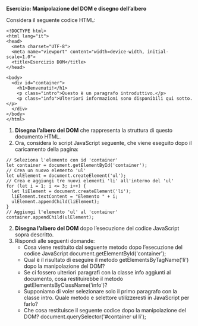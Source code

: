 
**Esercizio: Manipolazione del DOM e disegno dell’albero**

Considera il seguente codice HTML:
```
<!DOCTYPE html>
<html lang="it">
<head>
  <meta charset="UTF-8">
  <meta name="viewport" content="width=device-width, initial-scale=1.0">
  <title>Esercizio DOM</title>
</head>

<body>
  <div id="container">
    <h1>Benvenuti!</h1>
    <p class="intro">Questo è un paragrafo introduttivo.</p>
    <p class="info">Ulteriori informazioni sono disponibili qui sotto.</p>
  </div>
</body>
</html>
```
  

1. **Disegna l’albero del DOM** che rappresenta la struttura di questo documento HTML.
2. Ora, considera lo script JavaScript seguente, che viene eseguito dopo il caricamento della pagina:
```
// Seleziona l'elemento con id 'container'
let container = document.getElementById('container');
// Crea un nuovo elemento 'ul'
let ulElement = document.createElement('ul');
// Crea e aggiungi tre nuovi elementi 'li' all'interno del 'ul'
for (let i = 1; i <= 3; i++) {
  let liElement = document.createElement('li');
  liElement.textContent = "Elemento " + i;
  ulElement.appendChild(liElement);
}
// Aggiungi l'elemento 'ul' al 'container'
container.appendChild(ulElement);
```

2. **Disegna l’albero del DOM** dopo l’esecuzione del codice JavaScript sopra descritto.
3. Rispondi alle seguenti domande:
	- Cosa viene restituito dal seguente metodo dopo l’esecuzione del codice JavaScript document.getElementById('container');
	- Qual è il risultato di eseguire il metodo getElementsByTagName('li') dopo la manipolazione del DOM?
	- Se ci fossero ulteriori paragrafi con la classe info aggiunti al documento, cosa restituirebbe il metodo getElementsByClassName('info')?
	- Supponiamo di voler selezionare solo il primo paragrafo con la classe intro. Quale metodo e selettore utilizzeresti in JavaScript per farlo?
	- Che cosa restituisce il seguente codice dopo la manipolazione del DOM? document.querySelector('#container ul li');

  

  

  

